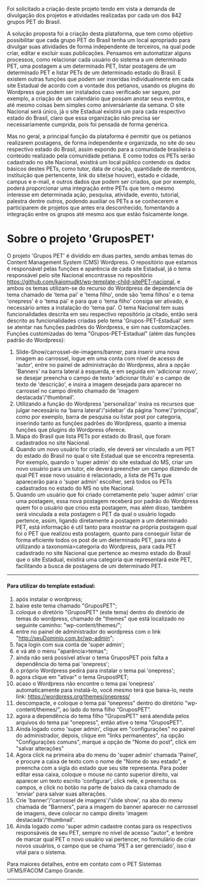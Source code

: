 Foi solicitado a criação deste projeto tendo em vista a demanda de divulgação dos projetos e atividades realizadas por cada um dos 842 grupos PET do Brasil.

A solução proposta foi a criação desta plataforma, que tem como objetivo possibilitar que cada grupo PET do Brasil tenha um local apropriado para divulgar suas atividades de forma independente de terceiros, na qual pode criar, editar e excluir suas publicações. Pensamos em automatizar alguns processos, como relacionar cada usuário do sistema a um determinado PET, uma postagem a um determinado PET, listar postagens de um determinado PET e listar PETs de um determinado estado do Brasil. E existem outras funções que podem ser inseridas individualmente em cada site Estadual de acordo com a vontade dos petianos, usando os plugins do Wordpress que podem ser instalados caso verificado ser seguro, por exemplo, a criação de um calendário que possam anotar seus eventos, e até mesmo coisas bem simples como aniversáriante da semana.
O site Nacional será único, já o site Estadual existirá um para cada respectivo estado do Brasil, claro que essa organização não precisa ser necessariamente cumprida, pois foi pensada de forma genérica.

Mas no geral, a principal função da plataforma é permitir que os petianos realizarem postagens, de forma independente e organizada, no site do seu respectivo estado do Brasil, assim expondo para a comunidade brasileira o conteúdo realizado pela comunidade petiana. E como todos os PETs serão cadastrado no site Nacional, existirá um local público contendo os dados básicos destes PETs, como tutor, data de criação, quantidade de membros, instituição que pertencente, link do site(se houver), estado e cidade, campus e e-mail, e outros dados que podem ser criados, que por exemplo, poderá proporcionar uma integração entre PETs que tem o mesmo interesse em determinada ação, pesquisa, atividade, evento, tutorial, palestra dentre outros, podendo auxiliar os PETs a se conhecerem e participarem de projetos que antes era desconhecido, fomentando a integração entre os grupos até mesmo aos que estão fisicamente longe.


# Sobre o projeto 'GruposPET'
O projeto 'Grupos PET' é dividido em duas partes, sendo ambas temas do Content Management System (CMS) Wordpress. O repositório que estamos é responsável pelas funções e aparência de cada site Estadual, já o tema responsável pelo site Nacional encontrasse no repositório https://github.com/kaiomudkt/wp-template-child-sitePET-nacional, e ambos os temas utilizam-se do recurso do Wordpress de dependencia de  tema chamado de 'tema pai' e 'tema filho', onde são 'tema filhos' e o tema 'onepress' é o 'tema pai' e para que o 'tema filho' consiga ser ativado, é necessário antes a instalação do 'tema pai'. O tema Nacional tem suas funcionalidades descrita em seu respectivo repositório ja citado, então será descrito as funcionalidades criadas pelo tema 'Grupos-PET-Estadual' sem se atentar nas funções padrões do Wordpress, e sim nas customizações.
	Funções customizadas do tema "Grupos-PET-Estadual" (além das funções padrão do Wordpress): 
1. Slide-Show/carrossel-de-imagens/banner, para inserir uma nova imagem ao carrossel, logue em uma conta com nível de acesso de 'autor', entre no painel de administração do Wordpress, abra a opção 'Banners' na barra lateral à esquerda, e em seguida em 'adicionar novo', se desejar preencha o campo de texto 'adicionar título' e o campo de texto de 'descrição', e insira a imagem desejada para aparecer no carrossel no campo direito chamado de 'imagem destacada'/'thumbnail'.  
2. Utilizando a função do Wordpress 'personalizar' insira os recursos que julgar necessário na 'barra lateral'/'sidebar' da página 'home'/'principal', como por exemplo, barra de pesquisa ou listar post por categoria, inserindo tanto as funções padrões do Wordpress, quanto a imensa funções que plugins do Wordpress oferece. 
3. Mapa do Brasil que lista PETs por estado do Brasil, que foram cadastrados no site Nacional.
4. Quando um novo usuário for criado, ele deverá ser vinculado a um PET do estado do Brasil no qual o site Estadual que se encontra representa. Por exemplo, quando o 'super admin' do site estadual do MS, criar um novo usuário para um tutor, ele deverá preencher um campo dizendo de qual PET esse novo usuário é relacionado, a lista de PETs que aparecerão para o 'super admin' escolher, será todos os PETs cadastrados no estado do MS no site Nacional.
5. Quando um usuário que foi criado corretamente pelo 'super admin' criar uma postagem, essa nova postagem receberá por padrão do Wordpress quem foi o usuário que criou esta postagem, mas além disso, também será vinculada a esta postagem o PET da qual o usuário logado pertence, assim, ligando diretamente a postagem a um determinado PET, está informação é util tanto para mostrar na própria postagem qual foi o PET que realizou esta postagem, quanto para conseguir listar de forma eficiente todos os post de um determinado PET, para isto é utilizando a taxonomia>categoria do Wordpress, para cada PET cadastrado no site Nacional que pertence ao mesmo estado do Brasil que o site Estadual, existirá uma categoria que representará este PET, facilitando a busca de postagens de um determinado PET.


______________________________________________________________________________________________________

#### Para utilizar do template estadual:

1. após instalar o wordpress;
2. baixe este tema chamado "GruposPET";
3. coloque o diretório "GruposPET" (este tema) dentro do diretório de temas do wordpress, chamado de "themes" que está localizado no seguinte caminho: "wp-content/themes/";
4. entre no painel de administrador do wordpress com o link "http://seuDominio.com.br/wp-admin";
5. faça login com sua conta de 'super admin';
6. e vá até o menu "aparência>temas";
7. ainda não será possível ativar o tema GruposPET pois falta a dependência do tema pai 'onepress';
8. o próprio Wordpress pedirá para instalar o tema pai 'onepress';
9. agora clique em "ativar" o tema GrupostPET;
10. acaso o Wordpress não encontre o tema pai ‘onepress’ automaticamente para instalá-lo, você mesmo terá que baixa-lo, neste link: https://wordpress.org/themes/onepress/
11. descompacte, e coloque o tema pai “onepress” dentro do diretório "wp-content/themes/", ao lado do tema filho “GruposPET”.
12. agora a dependência do tema filho "GruposPET" será atendida pelos arquivos do tema pai "onepress", então ative o tema "GruposPET".
13. Ainda logado como 'super admin', clique em "configurações" no painel do administrador, depois, clique em "links permanentes", na opção "Configurações comuns", marque a opção de "Nome do post", click em "salvar alterações"
14. Agora click na primeira aba do menu do 'super admin' chamada 'Painel', e procure a caixa de texto com o nome de "Nome do seu estado", e preencha com a sigla do estado que seu site representa. Para poder editar essa caixa, coloque o mouse no canto superior direito, vai aparecer um texto escrito 'configurar', click nele, e preencha os campos, e click no botão na parte de baixo da caixa chamado de 'enviar' para salvar suas alterações.
15. Crie 'banner'/'carrossel de imagens'/'slide show', na aba do menu chamada de "Banners", para a imagem do banner aparecer no carrossel de imagens, deve colocar no campo direito 'imagem destacada'/'thumbnail'.
16. Ainda logado como 'super admin cadastre contas para os respectivos responsáveis de seu PET, sempre no nível de acesso "autor",  e lembre de marcar qual PET o novo usuário vai pertencer, no formulário de criar novos usuários, o campo que se chama 'PET a ser gerenciado', isso é vital para o sistema. 


Para maiores detalhes, entre em contato com o PET Sistemas UFMS/FACOM Campo Grande.
______________________________________________________________________________________________________